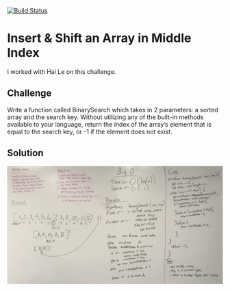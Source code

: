 [![Build Status](https://www.travis-ci.com/ashley-breunich/data-structures-and-algorithms.svg?branch=array_binary_search)](https://www.travis-ci.com/ashley-breunich/data-structures-and-algorithms)

# Insert & Shift an Array in Middle Index
I worked with Hai Le on this challenge. 

## Challenge
Write a function called BinarySearch which takes in 2 parameters: a sorted array and the search key. Without utilizing any of the built-in methods available to your language, return the index of the array’s element that is equal to the search key, or -1 if the element does not exist.

## Solution
![White Board Solution](assets/array_binary_search.jpg)
